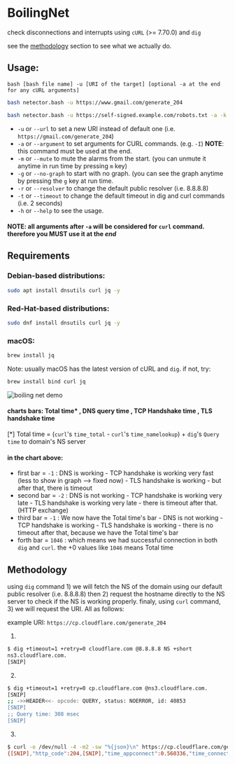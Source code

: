 # BoilingNet
check disconnections and interrupts using `cURL` (>= 7.70.0) and `dig`

see the [methodology](?#Methodology) section to see what we actually do.

## Usage:
`bash [bash file name] -u [URI of the target] [optional -a at the end for any cURL arguments]`
```sh
bash netector.bash -u https://www.gmail.com/generate_204
```
```sh
bash netector.bash -u https://self-signed.example.com/robots.txt -a -k
```

* `-u` or `--url` to set a new URI instead of default one (i.e. `https://gmail.com/generate_204`)
* `-a` or `--argument` to set arguments for CURL commands. (e.g. `-I`) **NOTE**: this command must be used at the end.
* `-m` or `--mute` to mute the alarms from the start. (you can unmute it anytime in run time by pressing `m` key)
* `-g` or `--no-graph` to start with no graph. (you can see the graph anytime by pressing the `g` key at run time.
* `-r` or `--resolver` to change the default public resolver (i.e. 8.8.8.8)
* `-t` or `--timeout` to change the default timeout in dig and curl commands (i.e. 2 seconds)
* `-h` or `--help` to see the usage.


#### NOTE: all arguments after `-a` will be considered for `curl` command. therefore you **MUST** use it at the _end_

## Requirements

### Debian-based distributions:
```sh
sudo apt install dnsutils curl jq -y
```

### Red-Hat-based distributions:
```sh
sudo dnf install dnsutils curl jq -y
```

### macOS:
```sh
brew install jq
```
Note: usually macOS has the latest version of cURL and `dig`. if not, try:
```sh
brew install bind curl jq
```

![boiling net demo](https://raw.githubusercontent.com/boilingoden/boilingnet/main/demo.png)

#### charts bars: Total time* , DNS query time , TCP Handshake time , TLS handshake time
[*] Total time = (`curl`'s `time_total` - `curl`'s `time_namelookup`) + `dig`'s `Query time` to domain's NS server

#### in the chart above:
- first bar = `-1` :  DNS is working - TCP handshake is working very fast (less to show in graph --> fixed now) - TLS handshake is working - but after that, there is timeout
- second bar = `-2` : DNS is not working - TCP handshake is working very late - TLS handshake is working very late - there is timeout after that. (HTTP exchange)
- third bar = `-1` : We now have the Total time's bar - DNS is not working - TCP handshake is working - TLS handshake is working - there is no timeout after that, because we have the Total time's bar
- forth bar = `1046` : which means we had successful connection in both `dig` and `curl`. the +0 values like `1046` means Total time

## Methodology

using `dig` command 1) we will fetch the NS of the domain using our default public resolver (i.e. 8.8.8.8) then 2) request the hostname directly to the NS server to check if the NS is working properly. finaly, using `curl` command, 3) we will request the URI. All as follows:

example URI: `https://cp.cloudflare.com/generate_204`

1.
```sh
$ dig +timeout=1 +retry=0 cloudflare.com @8.8.8.8 NS +short
ns3.cloudflare.com.
[SNIP]
```

2.
```sh
$ dig +timeout=1 +retry=0 cp.cloudflare.com @ns3.cloudflare.com.
[SNIP]
;; ->>HEADER<<- opcode: QUERY, status: NOERROR, id: 40853
[SNIP]
;; Query time: 308 msec
[SNIP]
```

3.
```sh
$ curl -o /dev/null -4 -m2 -sw "%{json}\n" https://cp.cloudflare.com/generate_204
{[SNIP],"http_code":204,[SNIP],"time_appconnect":0.560336,"time_connect":0.355649,"time_namelookup":0.163739,"time_pretransfer":0.560398,"time_redirect":0.000000,"time_starttransfer":0.966813,"time_total":0.966860,[SNIP]}
```
